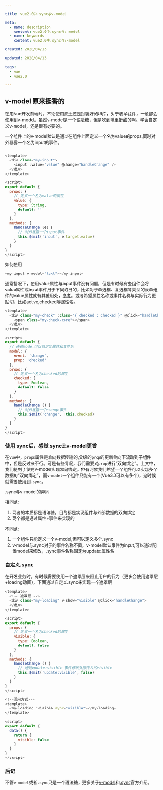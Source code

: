 ```yaml
---

title: vue2.0中.sync与v-model

meta:
  - name: description
    content: vue2.0中.sync与v-model
  - name: keywords
    content: vue2.0中.sync与v-model

created: 2020/04/13

updated: 2020/04/13
 
tags:
  - vue
  - vue2.0

---
```


## v-model 原来挺香的
在用Vue开发前端时，不论使用原生还是封装好的UI库，对于表单组件，一般都会使用到v-model。虽然v-model是一个语法糖，但是吃到嘴里挺甜的啊。学会自定义v-model，还是很有必要的。

一个组件上的v-model默认是通过在组件上面定义一个名为value的props,同时对外暴露一个名为input的事件。

```js

<template>
  <div class="my-input">
    <input :value="value" @change="handleChange" />
  </div>
</template>

<script>
export default {
  props: {
    // 定义一个名为value的属性
    value: {
      type: String,
      default: ''
    }
  },
  methods: {
    handleChange (e) {
      // 对外暴露一个input事件
      this.$emit('input', e.target.value)
    }
  }
}
</script>

```

如何使用

```js
<my-input v-model="text"></my-input>
```

通常情况下，使用value属性与input事件没有问题，但是有时候有些组件会将value属性或input事件用于不同的目的，比如对于单选框、复选框等类型的表单组件的value属性就有其他用处，[参考](developer.mozilla.org/en-US/docs/…)。或者希望属性名称或事件名称与实际行为更贴切，比如active,checked等属性名。

```js
<template>
  <div class="my-check" :class="{ checked : checked }" @click="handleChange">
    <span class="my-check-core"></span>
  </div>
</template>

<script>
export default {
  // 通过model可以自定义属性和事件名
  model: {
    event: 'change',
    prop: 'checked'
  },
  props: {
    // 定义一个名为checked的属性
    checked: {
      type: Boolean,
      default: false
    }
  },
  methods: {
    handleChange () {
      // 对外暴露一个change事件
      this.$emit('change', !this.checked)
    }
  }
}
</script>
```

### 使用.sync后，感觉.sync比v-model更香
在`Vue`中，`props`属性是单向数据传输的,父级的`prop`的更新会向下流动到子组件中，但是反过来不行。可是有些情况，我们需要对`prop`进行“双向绑定”。上文中，我们提到了使用v-model实现双向绑定。但有时候我们希望一个组件可以实现多个数据的“双向绑定”，而`v-model`一个组件只能有一个(Vue3.0可以有多个)，这时候就需要使用到`.sync`。

.sync与v-model的异同

相同点:

1. 两者的本质都是语法糖，目的都是实现组件与外部数据的双向绑定
2. 两个都是通过属性+事件来实现的

不同点:

1. 一个组件只能定义一个v-model,但可以定义多个.sync
2. v-model与.sync对于的事件名称不同，v-model默认事件为input,可以通过配置model来修改，.sync事件名称固定为update:属性名

### 自定义.sync
在开发业务时，有时候需要使用一个遮罩层来阻止用户的行为（更多会使用遮罩层+loading动画），下面通过自定义.sync来实现一个遮罩层

```js
<template>
  <!-- 遮罩层 -->
  <div class="my-loading" v-show="visible" @click="handleChange">
  </div>
</template>

<script>
export default {
  props: {
    // 定义一个名为checked的属性
    visible: {
      type: Boolean,
      default: false
    }
  },
  methods: {
    handleChange () {
      // 通过update:visible 事件修改外部传入的visible
      this.$emit('update:visible', false)
    }
  }
}
</script>

```

```js
<!--调用方式-->
<template>
  <my-loading :visible.sync="visible"></my-loading>
</template>

<script>
export default {
  data() {
    return {
      visible: false
    }
  }
}
</script>
```

### 后记
不管`v-model`或者`.sync`只是一个语法糖，更多关于[v-model](https://cn.vuejs.org/v2/guide/components-custom-events.html#%E8%87%AA%E5%AE%9A%E4%B9%89%E7%BB%84%E4%BB%B6%E7%9A%84-v-model)和[.sync](https://cn.vuejs.org/v2/guide/components-custom-events.html#sync-%E4%BF%AE%E9%A5%B0%E7%AC%A6)官方介绍。

